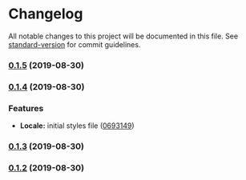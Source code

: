 # Changelog

All notable changes to this project will be documented in this file. See [standard-version](https://github.com/conventional-changelog/standard-version) for commit guidelines.

### [0.1.5](https://github.com/brunodhr/react-studies/compare/v0.1.4...v0.1.5) (2019-08-30)

### [0.1.4](https://github.com/brunodhr/react-studies/compare/v0.1.3...v0.1.4) (2019-08-30)


### Features

* **Locale:** initial styles file ([0693149](https://github.com/brunodhr/react-studies/commit/0693149))

### [0.1.3](https://github.com/brunodhr/react-studies/compare/v0.1.2...v0.1.3) (2019-08-30)

### [0.1.2](https://github.com/brunodhr/react-studies/compare/v0.1.1...v0.1.2) (2019-08-30)
